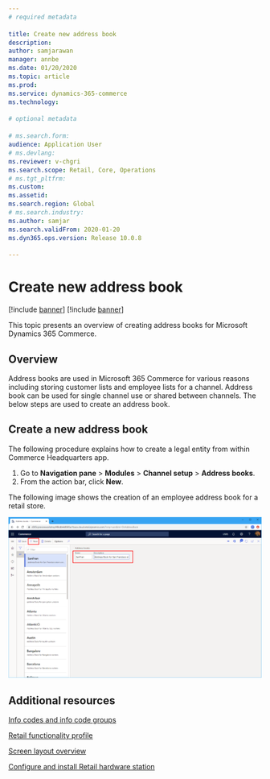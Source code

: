 ```yaml
---
# required metadata

title: Create new address book
description: 
author: samjarawan
manager: annbe
ms.date: 01/20/2020
ms.topic: article
ms.prod: 
ms.service: dynamics-365-commerce
ms.technology: 

# optional metadata

# ms.search.form: 
audience: Application User
# ms.devlang: 
ms.reviewer: v-chgri
ms.search.scope: Retail, Core, Operations
# ms.tgt_pltfrm: 
ms.custom: 
ms.assetid: 
ms.search.region: Global
# ms.search.industry: 
ms.author: samjar
ms.search.validFrom: 2020-01-20
ms.dyn365.ops.version: Release 10.0.8

---
```

# Create new address book

[!include [banner](../includes/preview-banner.md)]
[!include [banner](../includes/banner.md)]

This topic presents an overview of creating address books for Microsoft Dynamics 365 Commerce.

## Overview

Address books are used in Microsoft 365 Commerce for various reasons including storing customer lists and employee lists for a channel.  Address book can be used for single channel use or shared between channels.  The below steps are used to create an address book.

## Create a new address book
The following procedure explains how to create a legal entity from within Commerce Headquarters app.

1. Go to **Navigation pane** > **Modules** > **Channel setup** > **Address books**.
1. From the action bar, click **New**.

The following image shows the creation of an employee address book for a retail store.

![Employee address book example](media/address-books.png)

## Additional resources

[Info codes and info code groups](../retail/info-codes-retail.md?toc=/dynamics365/commerce/toc.json)  		  

[Retail functionality profile](retail-functionality-profile.md)	  

[Screen layout overview](../retail/pos-screen-layouts.md?toc=/dynamics365/commerce/toc.json)		  

[Configure and install Retail hardware station](../retail/retail-hardware-station-configuration-installation.md?toc=/dynamics365/commerce/toc.json)  
